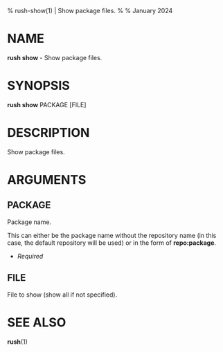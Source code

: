 % rush-show(1) | Show package files.
% 
% January 2024

NAME
==================================================

**rush show** - Show package files.

SYNOPSIS
==================================================

**rush show** PACKAGE [FILE]

DESCRIPTION
==================================================

Show package files.


ARGUMENTS
==================================================

PACKAGE
--------------------------------------------------

Package name.

This can either be the package name without the repository name (in this case, the default repository will be used) or in the form of **repo:package**.

- *Required*

FILE
--------------------------------------------------

File to show (show all if not specified).


SEE ALSO
==================================================

**rush**(1)


